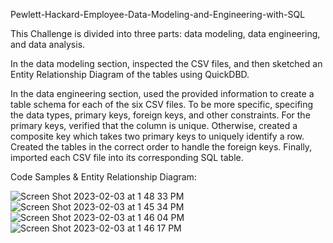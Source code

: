 Pewlett-Hackard-Employee-Data-Modeling-and-Engineering-with-SQL

This Challenge is divided into three parts: data modeling, data engineering, and data analysis.

In the data modeling section, inspected the CSV files, and then sketched an Entity Relationship Diagram of the tables using QuickDBD.

In the data engineering section, used the provided information to create a table schema for each of the six CSV files. To be more specific, specifing the data types, primary keys, foreign keys, and other constraints. For the primary keys, verified that the column is unique. Otherwise, created a composite key  which takes two primary keys to uniquely identify a row. Created the tables in the correct order to handle the foreign keys. Finally, imported each CSV file into its corresponding SQL table.

Code Samples & Entity Relationship Diagram:




![Screen Shot 2023-02-03 at 1 48 33 PM](https://user-images.githubusercontent.com/113545468/216683330-ed30dd49-5906-435c-bf54-8f55bad8f5b7.png)
![Screen Shot 2023-02-03 at 1 45 34 PM](https://user-images.githubusercontent.com/113545468/216682883-35ba540f-3eff-4eaf-8cfc-8f4977141ced.png)
![Screen Shot 2023-02-03 at 1 46 04 PM](https://user-images.githubusercontent.com/113545468/216682910-0cc543b0-2046-4787-aa01-96eda6bdf69b.png)
![Screen Shot 2023-02-03 at 1 46 17 PM](https://user-images.githubusercontent.com/113545468/216682931-f578c2f7-8404-4bdc-baba-36b25c5cb5dc.png)
